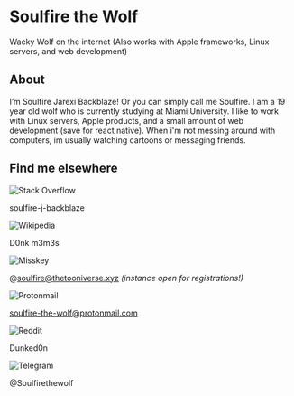 # Soulfire the Wolf
 Wacky Wolf on the internet
(Also works with Apple frameworks, Linux servers, and web development)

## About 
I’m Soulfire Jarexi Backblaze! Or you can simply call me Soulfire. I am a 19 year old wolf who is currently studying at Miami University. I like to work with Linux servers, Apple products, and a small amount of web development (save for react native). When i'm not messing around with computers, im usually watching cartoons or messaging friends.




## Find me elsewhere

![Stack Overflow](https://img.shields.io/badge/-Stackoverflow-FE7A16?style=for-the-badge&logo=stack-overflow&logoColor=white) 

soulfire-j-backblaze

![Wikipedia](https://img.shields.io/badge/Wikipedia-%23000000.svg?style=for-the-badge&logo=wikipedia&logoColor=white)

D0nk m3m3s

![Misskey](https://img.shields.io/badge/-MASTODON-%232B90D9?style=for-the-badge&logo=mastodon&logoColor=white)

@soulfire@thetooniverse.xyz
_(instance open for registrations!)_

![Protonmail](https://img.shields.io/badge/ProtonMail-8B89CC?style=for-the-badge&logo=protonmail&logoColor=white)

soulfire-the-wolf@protonmail.com

![Reddit](https://img.shields.io/badge/Reddit-FF4500?style=for-the-badge&logo=reddit&logoColor=white)

Dunked0n

![Telegram](https://img.shields.io/badge/Telegram-2CA5E0?style=for-the-badge&logo=telegram&logoColor=white)

@Soulfirethewolf


